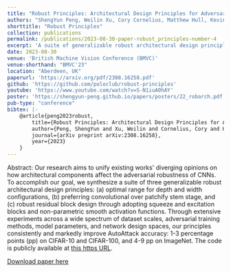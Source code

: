 ```yaml
---
title: "Robust Principles: Architectural Design Principles for Adversarially Robust CNNs"
authors: "ShengYun Peng, Weilin Xu, Cory Cornelius, Matthew Hull, Kevin Li, Rahul Duggal, Mansi Phute, Jason Martin, and Duen Horng (Polo) Chau"
shorttitle: "Robust Principles"
collection: publications
permalink: /publications/2023-08-30-paper-robust_principles-number-4
excerpt: 'A suite of generalizable robust architectural design principles.'
date: 2023-08-30
venue: 'British Machine Vision Conference (BMVC)'
venue-shorthand: "BMVC'23"
location: "Aberdeen, UK"
paperurl: 'https://arxiv.org/pdf/2308.16258.pdf'
github: 'https://github.com/poloclub/robust-principles'
youtube: 'https://www.youtube.com/watch?v=S-N1iuA0hAY'
poster: 'https://shengyun-peng.github.io/papers/posters/22_robarch.pdf'
pub-type: "conference"
bibtex: |-
    @article{peng2023robust,
        title={Robust Principles: Architectural Design Principles for Adversarially Robust CNNs},
        author={Peng, ShengYun and Xu, Weilin and Cornelius, Cory and Hull, Matthew and Li, Kevin and Duggal, Rahul and Phute, Mansi and Martin, Jason and Chau, Duen Horng},
        journal={arXiv preprint arXiv:2308.16258},
        year={2023}
    }
---
```

Abstract: Our research aims to unify existing works' diverging opinions on how architectural components affect the adversarial robustness of CNNs. To accomplish our goal, we synthesize a suite of three generalizable robust architectural design principles: (a) optimal range for depth and width configurations, (b) preferring convolutional over patchify stem stage, and (c) robust residual block design through adopting squeeze and excitation blocks and non-parametric smooth activation functions. Through extensive experiments across a wide spectrum of dataset scales, adversarial training methods, model parameters, and network design spaces, our principles consistently and markedly improve AutoAttack accuracy: 1-3 percentage points (pp) on CIFAR-10 and CIFAR-100, and 4-9 pp on ImageNet. The code is publicly available at [this https URL](https://github.com/poloclub/robust-principles).

[Download paper here](https://arxiv.org/pdf/2308.16258.pdf)